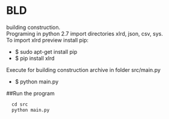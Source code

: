 # BLD
building construction. </br>
Programing in python 2.7 import directories xlrd, json, csv, sys. </br>
To import xlrd preview install pip: 
<ul>
<li>$ sudo apt-get install pip 
<li>$ pip install xlrd
</ul>

Execute for building construction archive in folder src/main.py 
<ul>
<li>$ python main.py
</ul>

##Run the program

```python
  cd src
  python main.py 
```
